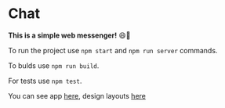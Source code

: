 # Chat

**This is a simple web messenger!** :smile::clap:

To run the project use ```npm start``` and ```npm run server``` commands.

To bulds use ```npm run build```.

For tests use ```npm test```.

You can see app [here](https://zealous-allen-87e26c.netlify.app/), design layouts [here](https://www.figma.com/file/iCb7RqK3noCJu2JDnY4Hxr/Chat?node-id=0%3A1)


